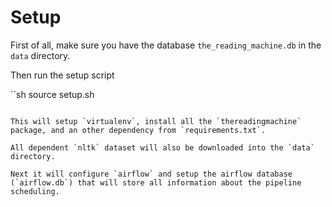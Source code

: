 # Setup


First of all, make sure you have the database `the_reading_machine.db`
in the `data` directory.

Then run the setup script

``sh
source setup.sh
```

This will setup `virtualenv`, install all the `thereadingmachine`
package, and an other dependency from `requirements.txt`.

All dependent `nltk` dataset will also be downloaded into the `data`
directory.

Next it will configure `airflow` and setup the airflow database
(`airflow.db`) that will store all information about the pipeline
scheduling.
